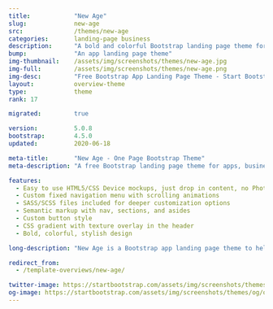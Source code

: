 ```yaml
---
title:            "New Age"
slug:             new-age
src:              /themes/new-age
categories:       landing-page business
description:      "A bold and colorful Bootstrap landing page theme for web apps or other business use"
bump:             "An app landing page theme"
img-thumbnail:    /assets/img/screenshots/themes/new-age.jpg
img-full:         /assets/img/screenshots/themes/new-age.png
img-desc:         "Free Bootstrap App Landing Page Theme - Start Bootstrap"
layout:           overview-theme
type:             theme
rank: 17

migrated:         true

version:          5.0.8
bootstrap:        4.5.0
updated:          2020-06-18

meta-title:       "New Age - One Page Bootstrap Theme"
meta-description: "A free Bootstrap landing page theme for apps, businesses, and other multipurpose uses. All Start Bootstrap templates are free to download and open source."

features:
  - Easy to use HTML5/CSS Device mockups, just drop in content, no Photoshop or image editing necessary!
  - Custom fixed navigation menu with scrolling animations
  - SASS/SCSS files included for deeper customization options
  - Semantic markup with nav, sections, and asides
  - Custom button style
  - CSS gradient with texture overlay in the header
  - Bold, colorful, stylish design

long-description: "New Age is a Bootstrap app landing page theme to help you beautifully showcase your web app or anything else! This theme features a bold, colorful design with various content sections that will be an excellent boilerplate for your next Bootstrap based project!"

redirect_from:
  - /template-overviews/new-age/

twitter-image: https://startbootstrap.com/assets/img/screenshots/themes/twitter/twitter-new-age.png
og-image: https://startbootstrap.com/assets/img/screenshots/themes/og/og-new-age.png
---
```

